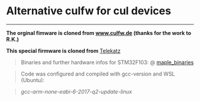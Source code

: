 # Alternative culfw for cul devices
___
**The orginal fimware is cloned from www.culfw.de (thanks for the work to R.K.)**

**This special firmware is cloned from** [Telekatz](https://github.com/Telekatz/a-culfw)

>Binaries and further hardware infos for STM32F103: @ [maple_binaries](https://github.com/juergs/maple_binaries) 

>Code was configured and compiled with gcc-version and WSL (Ubuntu): 

>*gcc-arm-none-eabi-6-2017-q2-update-linux*


